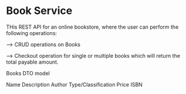 # Book Service

THis REST API for an online bookstore, where the user can perform the following operations:

--> CRUD operations on Books

--> Checkout operation for single or multiple books which will return the total payable amount.


Books DTO model

Name
Description
Author
Type/Classification
Price
ISBN
